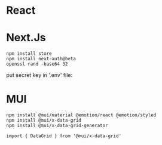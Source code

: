 # React

# Next.Js
```
npm install store
npm install next-auth@beta
openssl rand -base64 32
```
put secret key in '.env' file:


# MUI
```
npm install @mui/material @emotion/react @emotion/styled
npm install @mui/x-data-grid
npm install @mui/x-data-grid-generator

import { DataGrid } from '@mui/x-data-grid'
```
